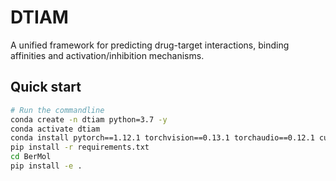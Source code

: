 # DTIAM

A unified framework for predicting drug-target interactions, binding affinities and activation/inhibition mechanisms.

## Quick start

```bash
# Run the commandline
conda create -n dtiam python=3.7 -y
conda activate dtiam
conda install pytorch==1.12.1 torchvision==0.13.1 torchaudio==0.12.1 cudatoolkit=11.3 -c pytorch -y
pip install -r requirements.txt
cd BerMol
pip install -e .

```
